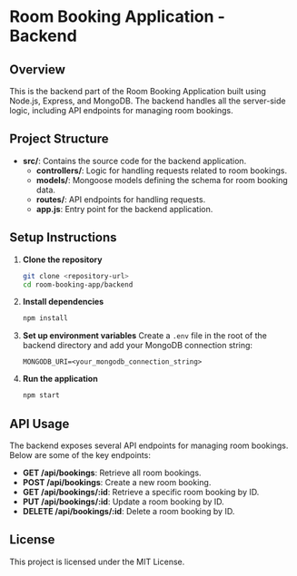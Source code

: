 # Room Booking Application - Backend

## Overview
This is the backend part of the Room Booking Application built using Node.js, Express, and MongoDB. The backend handles all the server-side logic, including API endpoints for managing room bookings.

## Project Structure
- **src/**: Contains the source code for the backend application.
  - **controllers/**: Logic for handling requests related to room bookings.
  - **models/**: Mongoose models defining the schema for room booking data.
  - **routes/**: API endpoints for handling requests.
  - **app.js**: Entry point for the backend application.

## Setup Instructions

1. **Clone the repository**
   ```bash
   git clone <repository-url>
   cd room-booking-app/backend
   ```

2. **Install dependencies**
   ```bash
   npm install
   ```

3. **Set up environment variables**
   Create a `.env` file in the root of the backend directory and add your MongoDB connection string:
   ```
   MONGODB_URI=<your_mongodb_connection_string>
   ```

4. **Run the application**
   ```bash
   npm start
   ```

## API Usage
The backend exposes several API endpoints for managing room bookings. Below are some of the key endpoints:

- **GET /api/bookings**: Retrieve all room bookings.
- **POST /api/bookings**: Create a new room booking.
- **GET /api/bookings/:id**: Retrieve a specific room booking by ID.
- **PUT /api/bookings/:id**: Update a room booking by ID.
- **DELETE /api/bookings/:id**: Delete a room booking by ID.

## License
This project is licensed under the MIT License.